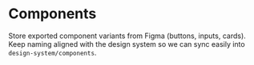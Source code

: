 # Components

Store exported component variants from Figma (buttons, inputs, cards). Keep naming aligned with the design system so we can sync easily into `design-system/components`.
